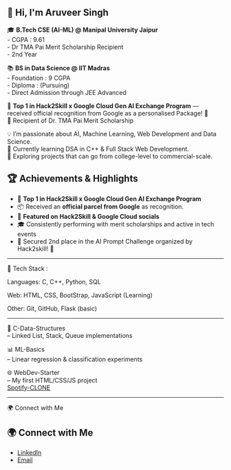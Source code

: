 ## 👋 Hi, I'm Aruveer Singh

🎓 **B.Tech CSE (AI-ML) @ Manipal University Jaipur**    
    - CGPA : 9.61         
    - Dr TMA Pai Merit Scholarship Recipient       
    - 2nd Year       
    
📚 **BS in Data Science @ IIT Madras**     
    - Foundation : 9 CGPA          
    - Diploma : (Pursuing)     
    - Direct Admission through JEE Advanced      

🚀 **Top 1 in Hack2Skill x Google Cloud Gen AI Exchange Program** — received official recognition from Google as a personalised Package! 🎁                  
🏅 Recipient of Dr. TMA Pai Merit Scholarship             
 
💡 I’m passionate about AI, Machine Learning, Web Development and Data Science.           
🌱 Currently learning DSA in C++ & Full Stack Web Development.           
🚀 Exploring projects that can go from college-level to commercial-scale.                   

## 🏆 Achievements & Highlights         
- 🥇 **Top 1 in Hack2Skill x Google Cloud Gen AI Exchange Program**             
- 📦 Received an **official parcel from Google** as recognition.            
- 📢 **Featured on Hack2Skill & Google Cloud socials**            
- 🎓 Consistently performing with merit scholarships and active in tech events             
- 🥈 Secured 2nd place  in the AI Prompt Challenge organized by Hack2skill! 🎉                         


---          

🔧 Tech Stack :                

Languages: C, C++, Python, SQL               

Web: HTML, CSS, BootStrap, JavaScript (Learning)                

Other: Git, GitHub, Flask (basic)              


---

🔗 C-Data-Structures             
 – Linked List, Stack, Queue implementations              

📊 ML-Basics       
 – Linear regression & classification experiments      

🌐 WebDev-Starter      
 – My first HTML/CSS/JS project       
      [Spotify-CLONE](https://github.com/Aruveer/spotify-clone)     

        
---

 



🌍 Connect with Me

## 🌍 Connect with Me  

- [LinkedIn](https://www.linkedin.com/in/aruveer-singh)  
- [Email](mailto:aruveeryadav.com)  
